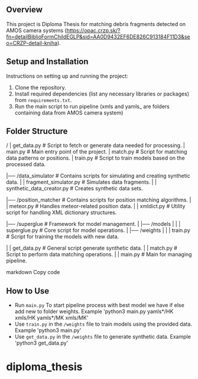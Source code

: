 ## Overview

This project is Diploma Thesis for matching debris fragments detected on AMOS camera systems (https://opac.crzp.sk/?fn=detailBiblioFormChildEGLP&sid=AA0D9432EF6DE826C913184F11D3&seo=CRZP-detail-kniha).

## Setup and Installation

Instructions on setting up and running the project:

1. Clone the repository.
2. Install required dependencies (list any necessary libraries or packages) from `requirements.txt`.
3. Run the main script to run pipeline (xmls and yamls\_ are folders containing data from AMOS camera system)

## Folder Structure

/
| get_data.py # Script to fetch or generate data needed for processing.
| main.py # Main entry point of the project.
| match.py # Script for matching data patterns or positions.
| train.py # Script to train models based on the processed data.

|── /data_simulator # Contains scripts for simulating and creating synthetic data.
| | fragment_simulator.py # Simulates data fragments.
| | synthetic_data_creator.py # Creates synthetic data sets.

|── /position_matcher # Contains scripts for position matching algorithms.
| | meteor.py # Handles meteor-related position data.
| | xmldict.py # Utility script for handling XML dictionary structures.

|── /superglue # Framework for model management.
| |── /models
| | | superglue.py # Core script for model operations.
| |── /weights
| | | train.py # Script for training the models with new data.

| | get_data.py # General script generate synthetic data.
| | match.py # Script to perform data matching operations.
| | main.py # Main for managing pipeline.

markdown
Copy code

## How to Use

- Run `main.py` To start pipeline process with best model we have if else add new to folder weights. Example 'python3 main.py yamls*/HK xmls/HK yamls*/MK xmls/MK'
- Use `train.py` in the `/weights` file to train models using the provided data. Example 'python3 main.py'
- Use `get_data.py` in the `/weights` file to generate synthetic data. Example 'python3 get_data.py'
# diploma_thesis
